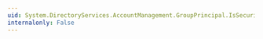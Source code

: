 ```yaml
---
uid: System.DirectoryServices.AccountManagement.GroupPrincipal.IsSecurityGroup
internalonly: False
---
```

